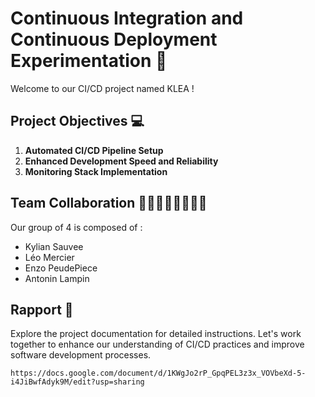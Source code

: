# Continuous Integration and Continuous Deployment Experimentation 🚀

Welcome to our CI/CD project named KLEA ! 

## Project Objectives 💻

1. **Automated CI/CD Pipeline Setup**
2. **Enhanced Development Speed and Reliability**
3. **Monitoring Stack Implementation**
 
## Team Collaboration 👨🏻‍👨🏻‍👦🏻‍👦🏻

Our group of 4 is composed of : 
 - Kylian Sauvee
 - Léo Mercier
 - Enzo PeudePiece
 - Antonin Lampin

## Rapport 📄

Explore the project documentation for detailed instructions. Let's work together to enhance our understanding of CI/CD practices and improve software development processes.

```
https://docs.google.com/document/d/1KWgJo2rP_GpqPEL3z3x_VOVbeXd-5-i4JiBwfAdyk9M/edit?usp=sharing
```


